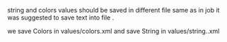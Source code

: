 string and colors values should be saved in different file same as in job it was suggested to save text into file .

we save Colors in values/colors.xml
and save String in values/string..xml